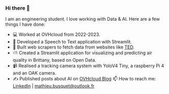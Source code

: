 ### Hi there 👋

I am an engineering student. I love working with Data & AI. Here are a few things I have done: 

- 💻 Worked at OVHcloud from 2022-2023.
- 📝 Developed a Speech to Text application with Streamlit.
- 🤖 Built web scrapers to fetch data from websites like [TED](https://www.ted.com/).
- ⛅️ Created a Streamlit application for visualizing and predicting air quality in Brittany, based on Open Data.
- 📹 Realised a tracking camera system with YoloV4 Tiny, a raspberry Pi 4 and an OAK camera.
- ✍️ Published posts about AI on [OVHcloud Blog](https://blog.ovhcloud.com/)
📫 How to reach me: [LinkedIn](https://www.linkedin.com/in/mathieu-busquet/) | mathieu.busquet@outlook.fr

<!--
**MathieuBsqt/MathieuBsqt** is a ✨ _special_ ✨ repository because its `README.md` (this file) appears on your GitHub profile.

Here are some ideas to get you started:

- 🔭 I’m currently working on ...
- 🌱 I’m currently learning ...
- 👯 I’m looking to collaborate on ...
- 🤔 I’m looking for help with ...
- 💬 Ask me about ...
- 📫 How to reach me: ...
- 😄 Pronouns: ...
- ⚡ Fun fact: ...
-->
